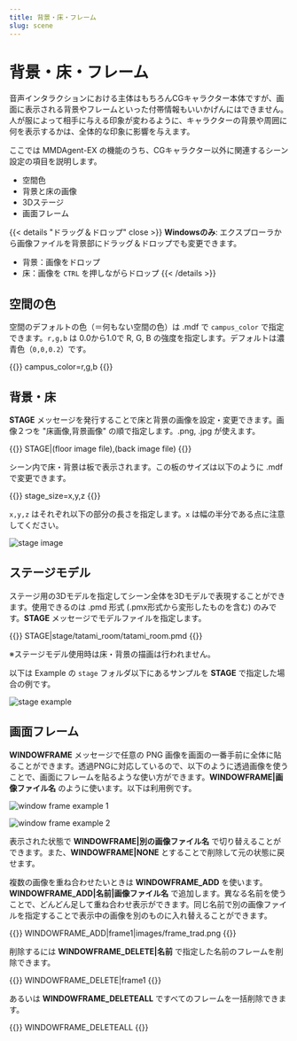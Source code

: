 ```yaml
---
title: 背景・床・フレーム
slug: scene
---
```

# 背景・床・フレーム

音声インタラクションにおける主体はもちろんCGキャラクター本体ですが、画面に表示される背景やフレームといった付帯情報もいいかげんにはできません。人が服によって相手に与える印象が変わるように、キャラクターの背景や周囲に何を表示するかは、全体的な印象に影響を与えます。

ここでは MMDAgent-EX の機能のうち、CGキャラクター以外に関連するシーン設定の項目を説明します。

- 空間色
- 背景と床の画像
- 3Dステージ
- 画面フレーム

{{< details "ドラッグ＆ドロップ" close >}}
**Windowsのみ**: エクスプローラから画像ファイルを背景部にドラッグ＆ドロップでも変更できます。

- 背景：画像をドロップ
- 床：画像を `CTRL` を押しながらドロップ
{{< /details >}}

## 空間の色

空間のデフォルトの色（＝何もない空間の色）は .mdf で `campus_color` で指定できます。`r,g,b` は 0.0から1.0で R, G, B の強度を指定します。デフォルトは濃青色（`0,0,0.2`）です。

{{<mdf>}}
campus_color=r,g,b
{{</mdf>}}

## 背景・床

**STAGE** メッセージを発行することで床と背景の画像を設定・変更できます。画像２つを "床画像,背景画像" の順で指定します。.png, .jpg が使えます。

{{<message>}}
STAGE|(floor image file),(back image file)
{{</message>}}

シーン内で床・背景は板で表示されます。この板のサイズは以下のように .mdf で変更できます。

{{<mdf>}}
stage_size=x,y,z
{{</mdf>}}

`x,y,z` はそれぞれ以下の部分の長さを指定します。`x` は幅の半分である点に注意してください。

![stage image](/images/stage.png)

## ステージモデル

ステージ用の3Dモデルを指定してシーン全体を3Dモデルで表現することができます。使用できるのは .pmd 形式 (.pmx形式から変形したものを含む) のみです。**STAGE** メッセージでモデルファイルを指定します。

{{<message>}}
<eps> STAGE|stage/tatami_room/tatami_room.pmd
{{</message>}}

※ステージモデル使用時は床・背景の描画は行われません。

以下は Example の `stage` フォルダ以下にあるサンプルを **STAGE** で指定した場合の例です。

![stage example](/images/stage_example.png)

## 画面フレーム

**WINDOWFRAME** メッセージで任意の PNG 画像を画面の一番手前に全体に貼ることができます。透過PNGに対応しているので、以下のように透過画像を使うことで、画面にフレームを貼るような使い方ができます。**WINDOWFRAME|画像ファイル名** のように使います。以下は利用例です。

![window frame example 1](/images/windowframe_example.png)

![window frame example 2](/images/windowframe_example2.png)

表示された状態で **WINDOWFRAME|別の画像ファイル名** で切り替えることができます。また、**WINDOWFRAME|NONE** とすることで削除して元の状態に戻せます。

複数の画像を重ね合わせたいときは **WINDOWFRAME_ADD** を使います。**WINDOWFRAME_ADD|名前|画像ファイル名** で追加します。異なる名前を使うことで、どんどん足して重ね合わせ表示ができます。同じ名前で別の画像ファイルを指定することで表示中の画像を別のものに入れ替えることができます。

{{<message>}}
<eps> WINDOWFRAME_ADD|frame1|images/frame_trad.png
{{</message>}}

削除するには **WINDOWFRAME_DELETE|名前** で指定した名前のフレームを削除できます。

{{<message>}}
<eps> WINDOWFRAME_DELETE|frame1
{{</message>}}

あるいは **WINDOWFRAME_DELETEALL** ですべてのフレームを一括削除できます。

{{<message>}}
<eps> WINDOWFRAME_DELETEALL
{{</message>}}
